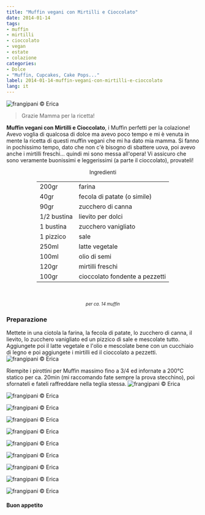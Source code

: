 ```yaml
---
title: "Muffin vegani con Mirtilli e Cioccolato"
date: 2014-01-14
tags:
- muffin
- mirtilli
- cioccolato
- vegan
- estate
- colazione
categories:
- Dolce
- "Muffin, Cupcakes, Cake Pops..."
label: 2014-01-14-muffin-vegani-con-mirtilli-e-cioccolato
lang: it 
---
```

![](header.jpg "frangipani © Erica")

> Grazie Mamma per la ricetta!

**Muffin vegani con Mirtilli e Cioccolato**, i Muffin perfetti per la colazione! Avevo voglia di qualcosa di dolce ma avevo poco tempo e mi è venuta in mente la ricetta di questi muffin vegani che mi ha dato mia mamma. Si fanno in pochissimo tempo, dato che non c'è bisogno di sbattere uova, poi avevo anche i mirtilli freschi... quindi mi sono messa all'opera! Vi assicuro che sono veramente buonissimi e leggerissimi (a parte il cioccolato), provateli! 


<div id="wrapper" style="text-align: center">
  <div id="yourdiv" style="display: inline-block;">
    <div class="ingredients" itemscope itemtype="http://schema.org/Recipe">
      <span itemprop="name" style="display:none;">Muffin vegani con Mirtilli e Cioccolato</span>
      <span itemprop="recipeCategory" style="display:none;">Dolce</span>
      <img itemprop="image" style="display:none;" class="ignore-gallery-item" src="header.jpeg"/>
      <span itemprop="author" style="display:none;">Erica Raiano</span>
      <span itemprop="description" style="display:none;">Muffin vegani con Mirtilli e Cioccolato, i Muffin perfetti per la colazione!</span>
      <div class="ingredients-title">Ingredienti</div>
      <table>
        <tbody>
          <tr itemprop="recipeIngredient">
            <td>200gr</td>
            <td>farina</td>
          </tr>
          <tr itemprop="recipeIngredient">
            <td>40gr</td>
            <td>fecola di patate (o simile)</td>
          </tr>
          <tr itemprop="recipeIngredient">
            <td>90gr</td>
            <td>zucchero di canna</td>
          </tr>
          <tr itemprop="recipeIngredient">
            <td>1/2 bustina</td>
            <td>lievito per dolci</td>
          </tr>
          <tr itemprop="recipeIngredient">
            <td>1 bustina</td>
            <td>zucchero vanigliato</td>
          </tr>
          <tr itemprop="recipeIngredient">
            <td>1 pizzico</td>
            <td>sale</td>
          </tr>
          <tr itemprop="recipeIngredient">
            <td>250ml</td>
            <td>latte vegetale</td>
          </tr>
          <tr itemprop="recipeIngredient">
            <td>100ml</td>
            <td>olio di semi</td>
          </tr>
          <tr itemprop="recipeIngredient">
            <td>120gr</td>
            <td>mirtilli freschi</td>
          </tr>
          <tr itemprop="recipeIngredient">
            <td>100gr</td>
            <td>cioccolato fondente a pezzetti</td>
          </tr>
        </tbody>
      </table>
      <br></br>
      <i class="pull-right" style="font-size: 80%;">per ca. 14 muffin</i>
    </div>
  </div>
</div>


<h3>
  <font color="grey">
    <i class="fa-solid fa-gears"></i>
  </font> Preparazione
</h3>

Mettete in una ciotola la farina, la fecola di patate, lo zucchero di canna, il lievito, lo zucchero vanigliato ed un pizzico di sale e mescolate tutto. Aggiungete poi il latte vegetale e l'olio e mescolate bene con un cucchiaio di legno e poi aggiungete i mirtilli ed il cioccolato a pezzetti.
![](impasto.jpg "frangipani © Erica")

Riempite i pirottini per Muffin massimo fino a 3/4 ed infornate a 200°C statico per ca. 20min (mi raccomando fate sempre la prova stecchino), poi sfornateli e fateli raffreddare nella teglia stessa.
![](risultato1.jpg "frangipani © Erica")

![](risultato2.jpg "frangipani © Erica")

![](risultato3.jpg "frangipani © Erica")

![](risultato4.jpg "frangipani © Erica")

![](risultato5.jpg "frangipani © Erica")

![](risultato6.jpg "frangipani © Erica")

![](risultato7.jpg "frangipani © Erica")

![](risultato8.jpg "frangipani © Erica")

![](risultato9.jpg "frangipani © Erica")

![](risultato10.jpg "frangipani © Erica") 

<h4>Buon appetito
  <font color="red">
    <i class="fa-regular fa-face-smile"></i>
  </font>
</h4>